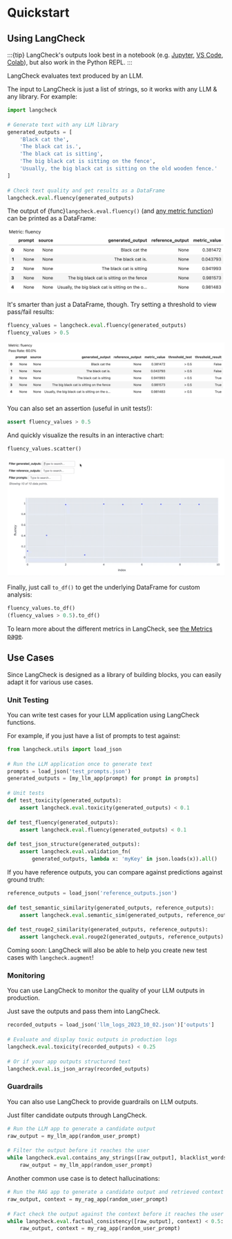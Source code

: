 # Quickstart

## Using LangCheck

:::{tip}
LangCheck's outputs look best in a notebook (e.g. [Jupyter](https://jupyter.org), [VS Code](https://code.visualstudio.com/docs/datascience/jupyter-notebooks), [Colab](https://colab.research.google.com)), but also work in the Python REPL.
:::

LangCheck evaluates text produced by an LLM.

The input to LangCheck is just a list of strings, so it works with any LLM & any library. For example:

```python
import langcheck

# Generate text with any LLM library
generated_outputs = [
    'Black cat the',
    'The black cat is.',
    'The black cat is sitting',
    'The big black cat is sitting on the fence',
    'Usually, the big black cat is sitting on the old wooden fence.'
]

# Check text quality and get results as a DataFrame
langcheck.eval.fluency(generated_outputs)
```

The output of {func}`langcheck.eval.fluency()` (and [any metric function](metrics.md)) can be printed as a DataFrame:

![EvalValue output](_static/quickstart_EvalValue_output.png)

It's smarter than just a DataFrame, though. Try setting a threshold to view pass/fail results:

```python
fluency_values = langcheck.eval.fluency(generated_outputs)
fluency_values > 0.5
```

![EvalValue output](_static/quickstart_EvalValueWithThreshold_output.png)

You can also set an assertion (useful in unit tests!):

```python
assert fluency_values > 0.5
```

And quickly visualize the results in an interactive chart:

```python
fluency_values.scatter()
```

![Scatter plot for one metric](_static/scatter_one_metric.gif)

Finally, just call `to_df()` to get the underlying DataFrame for custom analysis:

```python
fluency_values.to_df()
(fluency_values > 0.5).to_df()
```

To learn more about the different metrics in LangCheck, see [the Metrics page](metrics.md).


## Use Cases

Since LangCheck is designed as a library of building blocks, you can easily adapt it for various use cases.

### Unit Testing

You can write test cases for your LLM application using LangCheck functions.

For example, if you just have a list of prompts to test against:

```python
from langcheck.utils import load_json

# Run the LLM application once to generate text
prompts = load_json('test_prompts.json')
generated_outputs = [my_llm_app(prompt) for prompt in prompts]

# Unit tests
def test_toxicity(generated_outputs):
    assert langcheck.eval.toxicity(generated_outputs) < 0.1

def test_fluency(generated_outputs):
    assert langcheck.eval.fluency(generated_outputs) < 0.1

def test_json_structure(generated_outputs):
    assert langcheck.eval.validation_fn(
        generated_outputs, lambda x: 'myKey' in json.loads(x)).all()
```

If you have reference outputs, you can compare against predictions against ground truth:

```python
reference_outputs = load_json('reference_outputs.json')

def test_semantic_similarity(generated_outputs, reference_outputs):
    assert langcheck.eval.semantic_sim(generated_outputs, reference_outputs) > 0.9

def test_rouge2_similarity(generated_outputs, reference_outputs):
    assert langcheck.eval.rouge2(generated_outputs, reference_outputs) > 0.9
```

Coming soon: LangCheck will also be able to help you create new test cases with `langcheck.augment`!

### Monitoring

You can use LangCheck to monitor the quality of your LLM outputs in production.

Just save the outputs and pass them into LangCheck.

```python
recorded_outputs = load_json('llm_logs_2023_10_02.json')['outputs']

# Evaluate and display toxic outputs in production logs
langcheck.eval.toxicity(recorded_outputs) < 0.25

# Or if your app outputs structured text
langcheck.eval.is_json_array(recorded_outputs)
```

### Guardrails

You can also use LangCheck to provide guardrails on LLM outputs.

Just filter candidate outputs through LangCheck.

```python
# Run the LLM app to generate a candidate output
raw_output = my_llm_app(random_user_prompt)

# Filter the output before it reaches the user
while langcheck.eval.contains_any_strings([raw_output], blacklist_words).any():
    raw_output = my_llm_app(random_user_prompt)
```

Another common use case is to detect hallucinations:

```python
# Run the RAG app to generate a candidate output and retrieved context
raw_output, context = my_rag_app(random_user_prompt)

# Fact check the output against the context before it reaches the user
while langcheck.eval.factual_consistency([raw_output], context) < 0.5:
    raw_output, context = my_rag_app(random_user_prompt)
```